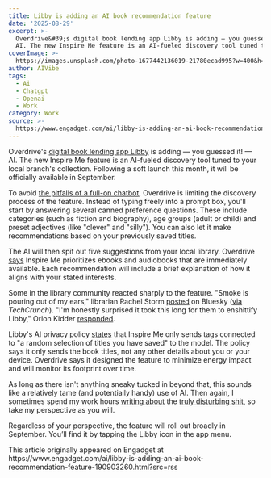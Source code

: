 ```yaml
---
title: Libby is adding an AI book recommendation feature
date: '2025-08-29'
excerpt: >-
  Overdrive&#39;s digital book lending app Libby is adding — you guessed it! —
  AI. The new Inspire Me feature is an AI-fueled discovery tool tuned to yo...
coverImage: >-
  https://images.unsplash.com/photo-1677442136019-21780ecad995?w=400&h=200&fit=crop&auto=format
author: AIVibe
tags:
  - Ai
  - Chatgpt
  - Openai
  - Work
category: Work
source: >-
  https://www.engadget.com/ai/libby-is-adding-an-ai-book-recommendation-feature-190903260.html?src=rss
---
```

<p>Overdrive&#39;s <a data-i13n="cpos:1;pos:1" href="https://www.engadget.com/libby-app-irl-123053789.html">digital book lending app Libby</a> is adding — you guessed it! — AI. The new Inspire Me feature is an AI-fueled discovery tool tuned to your local branch&#39;s collection. Following a soft launch this month, it will be officially available in September.</p>
<p>To avoid <a data-i13n="cpos:2;pos:1" href="https://www.engadget.com/ai/google-is-fixing-a-bug-that-causes-gemini-to-keep-calling-itself-a-failure-143033024.html">the pitfalls of a full-on chatbot</a>, Overdrive is limiting the discovery process of the feature. Instead of typing freely into a prompt box, you&#39;ll start by answering several canned preference questions. These include categories (such as fiction and biography), age groups (adult or child) and preset adjectives (like &quot;clever&quot; and &quot;silly&quot;). You can also let it make recommendations based on your previously saved titles.</p>
<span id="end-legacy-contents"></span><p>The AI will then spit out five suggestions from your local library. Overdrive <a data-i13n="elm:context_link;elmt:doNotAffiliate;cpos:3;pos:1" class="no-affiliate-link" href="https://company.overdrive.com/2025/08/26/libbys-new-discovery-tool-helps-patrons-explore-their-librarys-digital-collection/">says</a> Inspire Me prioritizes ebooks and audiobooks that are immediately available. Each recommendation will include a brief explanation of how it aligns with your stated interests.</p>
<p>Some in the library community reacted sharply to the feature. &quot;Smoke is pouring out of my ears,&quot; librarian Rachel Storm <a data-i13n="cpos:4;pos:1" href="https://bsky.app/profile/rachelsstorm.bsky.social/post/3lwf3hfmubc2o">posted</a> on Bluesky (<a data-i13n="elm:context_link;elmt:doNotAffiliate;cpos:5;pos:1" class="no-affiliate-link" href="https://techcrunch.com/2025/08/27/google-and-grok-are-catching-up-to-chatgpt-says-a16zs-latest-ai-report/">via</a> <em>TechCrunch</em>). &quot;I&#39;m honestly surprised it took this long for them to enshittify Libby,&quot; Orion Kidder <a data-i13n="elm:context_link;elmt:doNotAffiliate;cpos:6;pos:1" class="no-affiliate-link" href="https://bsky.app/profile/orionkidder.bsky.social/post/3lwfvtgqgds25">responded</a>.&nbsp;</p>
<p>Libby&#39;s AI privacy policy <a data-i13n="elm:context_link;elmt:doNotAffiliate;cpos:7;pos:1" class="no-affiliate-link" href="https://about.libbyapp.com/policies/artificial-intelligence">states</a> that Inspire Me only sends tags connected to &quot;a random selection of titles you have saved&quot; to the model. The policy says it only sends the book titles, not any other details about you or your device. Overdrive says it designed the feature to minimize energy impact and will monitor its footprint over time.</p>
<p>As long as there isn&#39;t anything sneaky tucked in beyond that, this sounds like a relatively tame (and potentially handy) use of AI. Then again, I sometimes spend my work hours <a data-i13n="cpos:8;pos:1" href="https://www.engadget.com/ai/the-first-known-ai-wrongful-death-lawsuit-accuses-openai-of-enabling-a-teens-suicide-212058548.html">writing about</a> the <a data-i13n="cpos:9;pos:1" href="https://www.engadget.com/ai/an-internal-meta-ai-document-said-chatbots-could-have-sensual-conversations-with-children-191101296.html">truly disturbing shit</a>, so take my perspective as you will.</p>
<p>Regardless of your perspective, the feature will roll out broadly in September. You’ll find it by tapping the Libby icon in the app menu.</p>This article originally appeared on Engadget at https://www.engadget.com/ai/libby-is-adding-an-ai-book-recommendation-feature-190903260.html?src=rss
